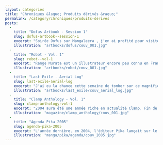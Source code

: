 ```yaml
---
layout: categories
title: "Chroniques &laquo; Produits dérivés &raquo;"
permalink: /category/chroniques/produits-derives
posts:
  -
    title: "Dofus Artbook - Session 1"
    slug: dofus-artbook--session-1
    excerpt: "Soirée Dofus sur Mangaleera , j'en ai profité pour visiter le stand Ankama, les créateurs du jeu en ligne Dofus dont je vous parlais dans la chronique précédente concernant leur nouveau manga.Le premier produit dérivé à être apparu fut un artbook qui semble-t-il ne sera pas le dernier. Essentiellement graphique, cet artbook ne vous apportera"
    illustration: "artbooks/dofus/couv_001.jpg"
  -
    title: "Robot - Vol. 1"
    slug: robot--vol-1
    excerpt: "Range Murata est un illustrateur encore peu connu en France. Son travail a pu être remarqué par le grand public notamment grâce aux magnifiques illustrations qui ont accompagnés les différents produits tirés de l'anime Last Exile. C'est aujourd'hui un recueil de nouvelles qui nous intéresse.Robot regroupe un ensemble assez prestigieux de mangaka,"
    illustration: "artbooks/robot/couv_001.jpg"
  -
    title: "Last Exile - Aerial Log"
    slug: last-exile-aerial-log
    excerpt: "J'ai eu la chance cette semaine de tomber sur ce magnifique logbook qui retrace le travail effectué pendant les phases de pré-production et de production de la série Last Exile. Pour ma part, le texte intégralement japonais reste incompréhensible mais les illustrations et les croquis préparatoires suffisent à justifier l'achat pour peu que l'anime"
    illustration: "artbooks/last_exile/couv_aerial_log.jpg"
  -
    title: "Clamp Anthology - Vol. 1"
    slug: clamp-anthology-vol-1
    excerpt: "2004 aura été une année riche en actualité Clamp. Fin de Chobits, fin de la réédition de RG Veda, arrivée de Tsubasa RESERVoir CHRoNiCLE et de XXX Holic et maintenant voilà que débarque le magazine Clamp Anthology entièrement dédié au studio.Arrêtons tout de suite le suspens, ce magazine est un produit de luxe pour fan de Clamp fortuné. Ceci dit,"
    illustration: "magazine/clamp_anthology/couv_001.jpg"
  -
    title: "Agenda Pika 2005"
    slug: agenda-pika-2005
    excerpt: "L'année dernière, en 2004, l'éditeur Pika lançait sur le marché le premier produit d'une probablement longue série de produits dérivés basés sur son catalogue. L'opération ne s'est sans doute pas conclue par un fiasco commercial puisque, cette année, il persiste. Je veux bien entendu parler du fameux agenda franco-japonais, principalement destiné"
    illustration: "manga/pika/agenda/couv_2005.jpg"
---
```


